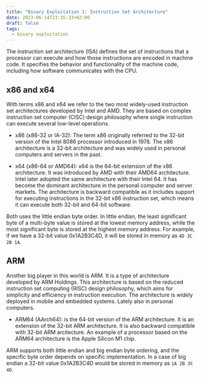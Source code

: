 ```yaml
---
title: "Binary Exploitation 1: Instruction Set Architecture"
date: 2023-06-14T23:35:33+02:00
draft: false
tags:
  - binary exploitation
---
```


The instruction set architecture (ISA) defines the set of instructions that a processor can execute and how those instructions are encoded in machine code. It specifies the behavior and functionality of the machine code, including how software communicates with the CPU.


## x86 and x64

With terms x86 and x64 we refer to the two most widely-used instruction set architectures developed by Intel and AMD. They are based on complex instruction set computer (CISC) design philosophy where single instruction can execute several low-level operations. 

- x86 (x86-32 or IA-32): The term x86 originally referred to the 32-bit version of the Intel 8086 processor introduced in 1978. The x86 architecture is a 32-bit architecture and was widely used in personal computers and servers in the past.

- x64 (x86-64 or AMD64): x64 is the 64-bit extension of the x86 architecture. It was introduced by AMD with their AMD64 architecture. Intel later adopted the same architecture with their Intel 64. It has become the dominant architecture in the personal computer and server markets. The architecture is backward compatible as it includes support for executing instructions in the 32-bit x86 instruction set, which means it can execute both 32-bit and 64-bit software.

Both uses the little endian byte order. In little endian, the least significant byte of a multi-byte value is stored at the lowest memory address, while the most significant byte is stored at the highest memory address. For example, if we have a 32-bit value 0x1A2B3C4D, it will be stored in memory as `4D 3C 2B 1A`.


## ARM

Another big player in this world is ARM. It is a type of architecture developed by ARM Holdings. This architecture is based on the reduced instruction set computing (RISC) design philosophy, which aims for simplicity and efficiency in instruction execution. The architecture is widely deployed in mobile and embedded systems. Lately also in personal computers.

- ARM64 (AArch64): is the 64-bit version of the ARM architecture. It is an extension of the 32-bit ARM architecture. It is also backward compatible with 32-bit ARM arcitecture. An example of a processor based on the ARM64 architecture is the Apple Silicon M1 chip.

ARM supports both little endian and big endian byte ordering, and the specific byte order depends on specific implementation. In a case of big endian a 32-bit value 0x1A2B3C4D would be stored in memory as `1A 2B 3C 4D`.